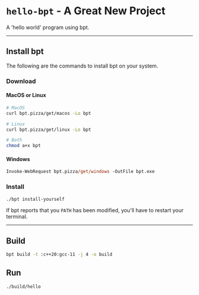 # `hello-bpt` - A Great New Project

A 'hello world' program using bpt.

---

## Install bpt

The following are the commands to install bpt on your system.

### Download

#### MacOS or Linux

```sh
# MacOS
curl bpt.pizza/get/macos -Lo bpt

# Linux
curl bpt.pizza/get/linux -Lo bpt

# Both
chmod a+x bpt
```

#### Windows

```ps
Invoke-WebRequest bpt.pizza/get/windows -OutFile bpt.exe
```

### Install

```sh
./bpt install-yourself
```

If bpt reports that you `PATH` has been modified, you'll have to restart your terminal.

---

## Build

```sh
bpt build -t :c++20:gcc-11 -j 4 -o build
```

## Run

```sh
./build/hello
```
